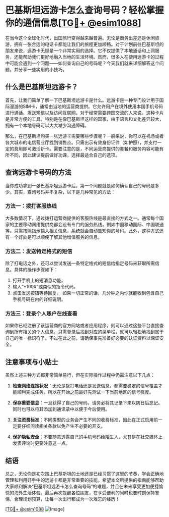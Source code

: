 # 巴基斯坦远游卡怎么查询号码？轻松掌握你的通信信息[[TG💪+ @esim1088](https://t.me/s/esim1088)]

在当今这个全球化时代，出国旅行变得越来越普遍。无论是商务出差还是休闲旅游，拥有一张合适的电话卡都能让我们的旅程更加顺畅。对于计划前往巴基斯坦的朋友来说，远游卡无疑是一个非常实用的选择。它不仅提供了本地通话和上网服务，还能帮助我们更好地融入当地的生活环境。然而，很多人在使用远游卡的过程中可能会遇到一个问题——如何查询自己的号码呢？今天我们就来详细解答这个问题，并分享一些实用的小技巧。

## 什么是巴基斯坦远游卡？

首先，让我们简单了解一下巴基斯坦远游卡是什么。远游卡是一种专门设计用于国际漫游的SIM卡，通常由当地的运营商提供。它允许用户在境外使用本国手机号码进行通话、发送短信以及访问互联网。对于经常需要跨国交流的人来说，这种卡片是非常方便的工具。特别是在像巴基斯坦这样的国家，由于语言和文化差异较大，拥有一个本地号码可以大大减少沟通障碍。

那么，在巴基斯坦购买一张远游卡需要哪些步骤呢？一般来说，你可以在机场或者各大城市的电信营业厅找到销售点。只需出示有效身份证件（如护照），并支付一定的费用即可激活新卡。需要注意的是，不同运营商提供的套餐和服务内容可能有所不同，因此建议提前做好功课，选择最适合自己的选项。

## 查询远游卡号码的方法

当你成功拿到一张巴基斯坦远游卡后，第一个问题就是如何确认自己的号码是多少。其实，查询号码并不复杂，以下是几种常见的方法：

### 方法一：拨打客服热线
大多数情况下，通过拨打运营商提供的客服热线是最直接的方式之一。通常每个国家的主要移动网络提供商都会设有专门的服务热线，例如中国移动国际、中国联通等。只需按照指示输入相关信息，系统就会自动告知你的号码。此外，这种方式还有一个好处是可以顺便了解其他增值服务的信息。

### 方法二：发送特定格式的短信
除了打电话之外，还可以尝试发送一条特定格式的短信给指定号码来获取所需信息。具体的操作步骤如下：
1. 打开手机上的短消息功能。
2. 输入“*100#”或类似的指令代码。
3. 点击发送按钮等待回复。
如果一切正常的话，几分钟之内你就能收到包含自己手机号码在内的详细说明。

### 方法三：登录个人账户在线查看
如果你已经注册了该运营商的官方网站或者应用程序，则可以通过这些平台直接查询到所有相关的个人信息。只需登录后找到对应的菜单栏，就可以轻松地找到属于自己的唯一标识符了。不过在此之前，请确保事先准备好必要的认证资料以保证安全。

## 注意事项与小贴士

虽然上述三种方式都非常简单易行，但在实际操作过程中仍需注意以下几点：

1. **检查网络连接状况**：无论是拨打电话还是发送信息，都需要稳定的信号覆盖才能顺利完成任务。所以在开始之前最好先测试一下当前地区的信号强度。

2. **保存重要信息**：一旦获得了自己的号码，请务必将其记录下来以防日后忘记。同时也可以将其添加到通讯录中以便于今后使用。

3. **关注资费标准**：不同类型的业务会产生不同的收费标准，因此在正式启用前一定要仔细阅读相关条款以免产生不必要的开支。

4. **保护隐私安全**：不要随意透露自己的手机号码给陌生人，尤其是在社交媒体上发表评论时更要注意这一点。

## 结语

总之，无论你是初次踏上巴基斯坦的土地还是已经习惯了这里的节奏，学会正确地管理和利用好手中的远游卡都是非常重要的技能。希望本文所提供的指南能够帮助大家顺利解决“巴基斯坦远游卡怎么查询号码”的难题，并且在未来享受更加便捷愉快的海外生活体验。最后再次提醒各位朋友，在享受便利的同时也要时刻保持警惕，合理规划预算，让每一次出行都成为一次难忘的经历！

[[TG💪+ @esim1088](https://t.me/s/esim1088) ![Image](https://i.postimg.cc/4NQfJmqS/Snipaste-2025-05-13-00-14-12.png)]